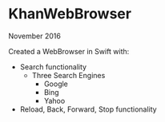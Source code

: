 # KhanWebBrowser
November 2016

Created a WebBrowser in Swift with:
- Search functionality
  - Three Search Engines
      - Google
      - Bing
      - Yahoo
- Reload, Back, Forward, Stop functionality
